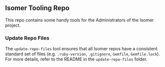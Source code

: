## Isomer Tooling Repo

This repo contains some handy tools for the Administrators of the Isomer project.

### Update Repo Files

The `update-repo-files` tool ensures that all Isomer repos have a consistent standard set of files (e.g. `.ruby-version`, `.gitignore`, `Gemfile`, `Gemfile.lock`). For more details, refer to the README in the `update-repo-files` folder.